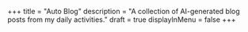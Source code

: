 +++
title = "Auto Blog"
description = "A collection of AI-generated blog posts from my daily activities."
draft = true
displayInMenu = false
+++
